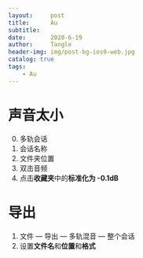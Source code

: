 ```yaml
---
layout:     post
title:      Au
subtitle:   
date:       2020-6-19
author:     Tangle
header-img: img/post-bg-ios9-web.jpg
catalog: true
tags:
    - Au
---
```


# 声音太小

0. 多轨会话
0. 会话名称
0. 文件夹位置
0. 双击音频
0. 点击**收藏夹**中的**标准化为 -0.1dB**

# 导出

1. 文件 — 导出 — 多轨混音 — 整个会话
2. 设置**文件名**和**位置**和**格式**
